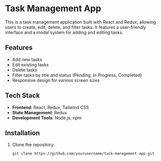 # Task Management App

This is a task management application built with React and Redux, allowing users to create, edit, delete, and filter tasks. It features a user-friendly interface and a modal system for adding and editing tasks.

## Features

- Add new tasks
- Edit existing tasks
- Delete tasks
- Filter tasks by title and status (Pending, In Progress, Completed)
- Responsive design for various screen sizes

## Tech Stack

- **Frontend**: React, Redux, Tailwind CSS
- **State Management**: Redux
- **Development Tools**: Node.js, npm

## Installation

1. Clone the repository:
   ```bash
   git clone https://github.com/yourusername/task-management-app.git
